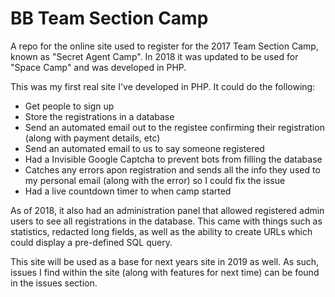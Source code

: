 # BB Team Section Camp
A repo for the online site used to register for the 2017 Team Section Camp, known as "Secret Agent Camp". In 2018 it was updated to be used for "Space Camp" and was developed in PHP.

This was my first real site I've developed in PHP. It could do the following:

* Get people to sign up
* Store the registrations in a database
* Send an automated email out to the registee confirming their registration (along with payment details, etc)
* Send an automated email to us to say someone registered
* Had a Invisible Google Captcha to prevent bots from filling the database
* Catches any errors apon registration and sends all the info they used to my personal email (along with the error) so I could fix the issue
* Had a live countdown timer to when camp started

As of 2018, it also had an administration panel that allowed registered admin users to see all registrations in the database. This came with things such as statistics, redacted long fields, as well as the ability to create URLs which could display a pre-defined SQL query.

This site will be used as a base for next years site in 2019 as well. As such, issues I find within the site (along with features for next time) can be found in the issues section.
